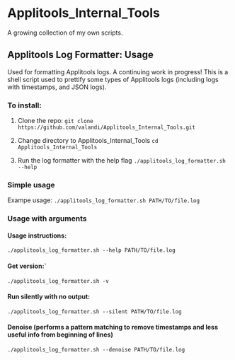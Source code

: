 # Applitools_Internal_Tools
A growing collection of my own scripts. 

## Applitools Log Formatter: Usage
Used for formatting Applitools logs. A continuing work in progress!
This is a shell script used to prettify some types of Applitools logs (including logs with timestamps, and JSON logs).

### To install:

1. Clone the repo:
`git clone https://github.com/valandi/Applitools_Internal_Tools.git`

2. Change directory to Applitools_Internal_Tools
`cd Applitools_Internal_Tools`

3. Run the log formatter with the help flag
`./applitools_log_formatter.sh --help`


### Simple usage
Exampe usage:
`./applitools_log_formatter.sh PATH/TO/file.log`

### Usage with arguments

#### Usage instructions:
`./applitools_log_formatter.sh --help PATH/TO/file.log`

#### Get version:`
`./applitools_log_formatter.sh -v`

#### Run silently with no output:
`./applitools_log_formatter.sh --silent PATH/TO/file.log`

#### Denoise (performs a pattern matching to remove timestamps and less useful info from beginning of lines)
`./applitools_log_formatter.sh --denoise PATH/TO/file.log`


